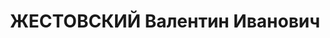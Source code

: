 ---
title: ЖЕСТОВСКИЙ Валентин Иванович
description: "1900 г.р., член ВКП(б), батальонный комиссар, старший инструктор политотдела\
  \ 17 стр. корпуса КВО.. \n  Арестован 25.09.1937. \n  ВКВС - 25.11.1937, ВМН. Расстрелян\
  \ 25.11.1937, Одесса"
---